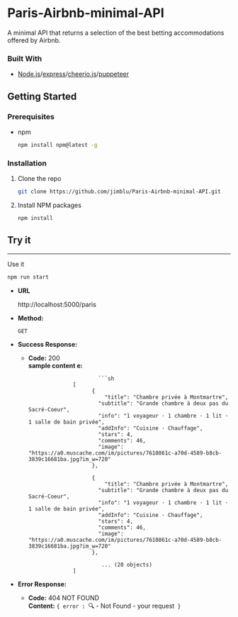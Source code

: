 # Paris-Airbnb-minimal-API
A minimal API that returns a selection of the best betting accommodations offered by Airbnb.

### Built With

* [Node.js](https://nodejs.org/en/)/[express](https://expressjs.com/fr/)/[cheerio.js](https://cheerio.js.org/)/[puppeteer](https://pptr.dev/)

<!-- GETTING STARTED -->
## Getting Started

### Prerequisites

* npm
  ```sh
  npm install npm@latest -g
  ```

### Installation

1. Clone the repo
   ```sh
   git clone https://github.com/jimblu/Paris-Airbnb-minimal-API.git
   ```
2. Install NPM packages
   ```sh
   npm install
   ```

## Try it
----
  
  Use it
   ```sh
   npm run start
   ```

* **URL**

  http://localhost:5000/paris

* **Method:**

  `GET`
  
* **Success Response:**

  * **Code:** 200 <br />
    **sample content e:** 
    
                              ```sh
                      [
                            {
                                "title": "Chambre privée à Montmartre",
                              "subtitle": "Grande chambre à deux pas du Sacré-Coeur",
                              "info": "1 voyageur · 1 chambre · 1 lit · 1 salle de bain privée",
                              "addInfo": "Cuisine · Chauffage",
                              "stars": 4,
                              "comments": 46,
                              "image": "https://a0.muscache.com/im/pictures/7610861c-a70d-4589-b8cb-3839c16681ba.jpg?im_w=720"
                            },
                      
                            {
                                "title": "Chambre privée à Montmartre",
                              "subtitle": "Grande chambre à deux pas du Sacré-Coeur",
                              "info": "1 voyageur · 1 chambre · 1 lit · 1 salle de bain privée",
                              "addInfo": "Cuisine · Chauffage",
                              "stars": 4,
                              "comments": 46,
                              "image": "https://a0.muscache.com/im/pictures/7610861c-a70d-4589-b8cb-3839c16681ba.jpg?im_w=720"
                            },
    
                               ... (20 objects)
                      ] 
                   
* **Error Response:**

  * **Code:** 404 NOT FOUND <br />
    **Content:** `{ error : `🔍 - Not Found - your request` }`
